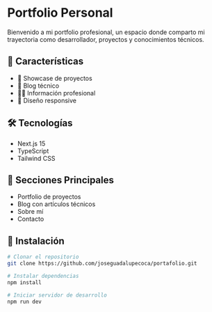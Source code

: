# Portfolio Personal

Bienvenido a mi portfolio profesional, un espacio donde comparto mi trayectoria como desarrollador, proyectos y conocimientos técnicos.

## 🚀 Características

- 💼 Showcase de proyectos
- 📝 Blog técnico
- 👨‍💻 Información profesional
- 📱 Diseño responsive

## 🛠️ Tecnologías

- Next.js 15
- TypeScript
- Tailwind CSS

## 🎯 Secciones Principales

- Portfolio de proyectos
- Blog con artículos técnicos
- Sobre mí
- Contacto

## 🔧 Instalación

```bash
# Clonar el repositorio
git clone https://github.com/joseguadalupecoca/portafolio.git

# Instalar dependencias
npm install

# Iniciar servidor de desarrollo
npm run dev
